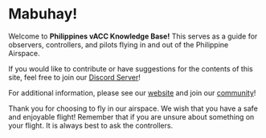 # Mabuhay!

Welcome to **Philippines vACC Knowledge Base!** This serves as a guide for observers, controllers, and pilots flying in and out of the Philippine Airspace.

If you would like to contribute or have suggestions for the contents of this site, feel free to join our [Discord Server](https://vats.im/vatphil-discord)!

For additional information, please see our [website](https://vatphil.com) and join our [community](https://vats.im/vatphil-discord)!

Thank you for choosing to fly in our airspace. We wish that you have a safe and enjoyable flight! Remember that if you are unsure about something on your flight. It is always best to ask the controllers.